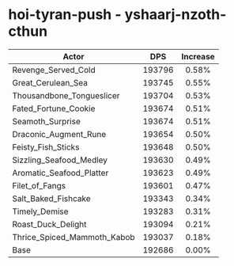 # hoi-tyran-push - yshaarj-nzoth-cthun
| Actor | DPS | Increase |
|---|:---:|:---:|
|Revenge_Served_Cold|193796|0.58%|
|Great_Cerulean_Sea|193745|0.55%|
|Thousandbone_Tongueslicer|193704|0.53%|
|Fated_Fortune_Cookie|193674|0.51%|
|Seamoth_Surprise|193674|0.51%|
|Draconic_Augment_Rune|193654|0.50%|
|Feisty_Fish_Sticks|193648|0.50%|
|Sizzling_Seafood_Medley|193630|0.49%|
|Aromatic_Seafood_Platter|193623|0.49%|
|Filet_of_Fangs|193601|0.47%|
|Salt_Baked_Fishcake|193343|0.34%|
|Timely_Demise|193283|0.31%|
|Roast_Duck_Delight|193094|0.21%|
|Thrice_Spiced_Mammoth_Kabob|193037|0.18%|
|Base|192686|0.00%|
